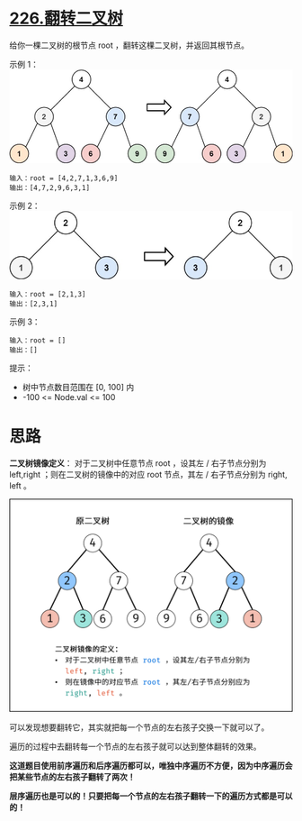 # [226.翻转二叉树](https://leetcode.cn/problems/invert-binary-tree/)

给你一棵二叉树的根节点 root ，翻转这棵二叉树，并返回其根节点。

示例 1：
![](asserts/226/01.png)
```
输入：root = [4,2,7,1,3,6,9]
输出：[4,7,2,9,6,3,1]
```

示例 2：
![](asserts/226/02.png)
```
输入：root = [2,1,3]
输出：[2,3,1]
```

示例 3：
```
输入：root = []
输出：[]
```

提示：
- 树中节点数目范围在 [0, 100] 内
- -100 <= Node.val <= 100

# 思路
**二叉树镜像定义**： 对于二叉树中任意节点 root ，设其左 / 右子节点分别为 left,right ；则在二叉树的镜像中的对应 root 节点，其左 / 右子节点分别为 right, left 。

![](asserts/226/03.png)

可以发现想要翻转它，其实就把每一个节点的左右孩子交换一下就可以了。

遍历的过程中去翻转每一个节点的左右孩子就可以达到整体翻转的效果。

**这道题目使用前序遍历和后序遍历都可以，唯独中序遍历不方便，因为中序遍历会把某些节点的左右孩子翻转了两次！**

**层序遍历也是可以的！只要把每一个节点的左右孩子翻转一下的遍历方式都是可以的！**